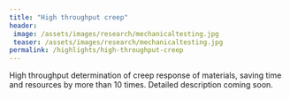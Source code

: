 ```yaml
---
title: "High throughput creep"
header:
 image: /assets/images/research/mechanicaltesting.jpg
 teaser: /assets/images/research/mechanicaltesting.jpg
permalink: /highlights/high-throughput-creep
---
```

High throughput determination of creep response of materials, saving time and resources by more than 10 times.
Detailed description coming soon.
